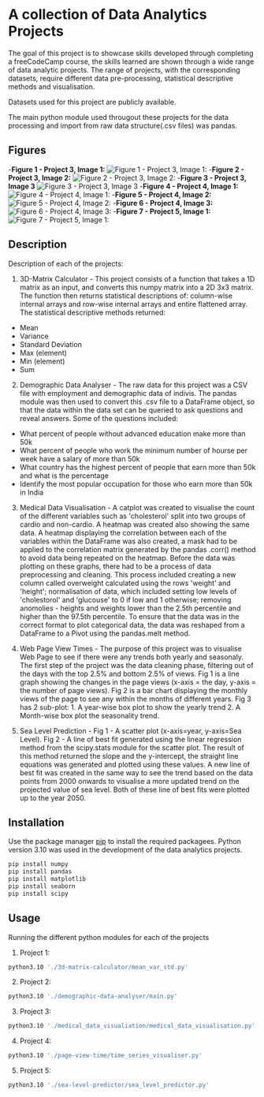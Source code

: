 # A collection of Data Analytics Projects

The goal of this project is to showcase skills developed through completing a freeCodeCamp course, the skills learned are shown through a wide range of data analytic projects. The range of projects, with the corresponding datasets, require different data pre-processing, statistical descriptive methods and  visualisation.

Datasets used for this project are publicly available. 

The main python module used througout these projects for the data processing and import from raw data structure(.csv files) was pandas.

## Figures
-__Figure 1 - Project 3, Image 1:__
![__Figure 1 - Project 3, Image 1:__](figures/project3-1.png)
-__Figure 2 - Project 3, Image 2:__
![__Figure 2 - Project 3, Image 2:__](figures/project3-2.png)
-__Figure 3 - Project 3, Image 3__
![__Figure 3 - Project 3, Image 3__](figures/project3-3.png)
-__Figure 4 - Project 4, Image 1:__
![__Figure 4 - Project 4, Image 1:__](figures/project4-1.png)
-__Figure 5 - Project 4, Image 2:__
![__Figure 5 - Project 4, Image 2:__](figures/project4-2.png)
-__Figure 6 - Project 4, Image 3:__
![__Figure 6 - Project 4, Image 3:__](figures/project4-3.png)
-__Figure 7 - Project 5, Image 1:__
![__Figure 7 - Project 5, Image 1:__](figures/project5-1.png)

## Description
Description of each of the projects:
1. 3D-Matrix Calculator - This project consists of a function that takes a 1D matrix as an input, and converts this numpy matrix into a 2D 3x3 matrix. The function then returns statistical descriptions of: column-wise internal arrays and row-wise internal arrays and entire flattened array.
The statistical descriptive methods returned:
- Mean
- Variance 
- Standard Deviation
- Max (element)
- Min (element)
- Sum

2. Demographic Data Analyser - The raw data for this project was a CSV file with employment and demographic data of indivis. The pandas module was then used to convert this .csv file to a DataFrame object, so that the data within the data set can be queried to ask questions and reveal answers. Some of the questions included:
- What percent of people without advanced education make more than 50k
- What percent of people who work the minimum number of hourse per week have a salary of more than 50k
- What country has the highest percent of people that earn more than 50k and what is the percentage
- Identify the most popular occupation for those who earn more than 50k in India

3. Medical Data Visualisation - A catplot was created to visualise the count of the different variables such as 'cholesterol' split into two groups of cardio and non-cardio. A heatmap was created also showing the same data. A heatmap displaying the correlation between each of the variables within the DataFrame was also created, a mask had to be applied to the correlation matrix generated by the pandas .corr() method to avoid data being repeated on the heatmap. Before the data was plotting on these graphs, there had to be a process of data preprocessing and cleaning. This process included creating a new column called overweight calculated using the rows 'weight' and 'height'; normalisation of data, which included setting low levels of 'cholestorol' and 'glucouse' to 0 if low and 1 otherwise; removing anomolies - heights and weights lower than the 2.5th percentile and higher than the 97.5th percentile. To ensure that the data was in the correct format to plot categorical data, the data was reshaped from a DataFrame to a Pivot using the pandas.melt method.

4. Web Page View Times - The purpose of this project was to visualise Web Page to see if there were any trends both yearly and seasonaly. The first step of the project was the data cleaning phase, filtering out of the days with the top 2.5% and bottom 2.5% of views. Fig 1 is a line graph showing the changes in the page views (x-axis = the day, y-axis = the number of page views). Fig 2 is a bar chart displaying the monthly views of the page to see any within the months of different years. Fig 3 has 2 sub-plot: 1. A year-wise box plot to show the yearly trend 2. A Month-wise box plot the seasonality trend.

5. Sea Level Prediction - Fig 1 - A scatter plot (x-axis=year, y-axis=Sea Level). Fig 2 - A line of best fit generated using the linear regression method from the scipy.stats module for the scatter plot. The result of this method returned the slope and the y-intercept, the straight line equations was generated and plotted using these values. A new line of best fit was created in the same way to see the trend based on the data points from 2000 onwards to visualise a more updated trend on the projected value of sea level. Both of these line of best fits were plotted up to the year 2050.

## Installation

Use the package manager [pip](https://pip.pypa.io/en/stable/) to install the required packagees. Python version 3.10 was used in the development of the data analytics projects.

```bash
pip install numpy
pip install pandas
pip install matplotlib
pip install seaborn
pip install scipy
```

## Usage
Running the different python modules for each of the projects
1. Project 1:
```bash
python3.10 './3d-matrix-calculator/mean_var_std.py'
```
2. Project 2:
```bash
python3.10 './demographic-data-analyser/main.py'
```
3. Project 3:
```bash
python3.10 './medical_data_visualiation/medical_data_visualisation.py'
```
4. Project 4:
```bash
python3.10 './page-view-time/time_series_visualiser.py'
```
5. Project 5:
```bash
python3.10 './sea-level-predictor/sea_level_predictor.py'
```
